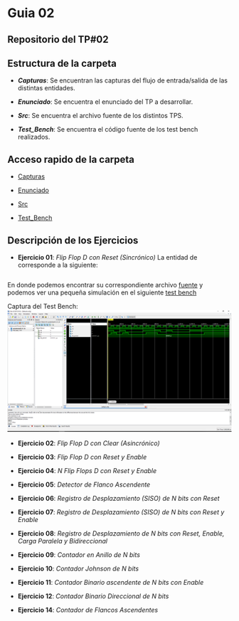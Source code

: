 # Guia 02

## Repositorio del TP#02

## Estructura de la carpeta

* ***Capturas***: Se encuentran las capturas del flujo de entrada/salida de las distintas entidades.

* ***Enunciado***: Se encuentra el enunciado del TP a desarrollar.

* ***Src***: Se encuentra el archivo fuente de los distintos TPS.

* ***Test_Bench***: Se encuentra el código fuente de los test bench realizados.

## Acceso rapido de la carpeta

* [Capturas](/guia02/capturas/)

* [Enunciado](/guia02/enunciado/guiaDeClase02.pdf)

* [Src](/guia02/src/)

* [Test_Bench](/guia02/test_bench/)

## Descripción de los Ejercicios

* **Ejercicio 01**: *Flip Flop D con Reset (Sincrónico)*
La entidad de corresponde a la siguiente: 

```vhdl
```

En donde podemos encontrar su correspondiente archivo [fuente](/guia02/src/guiaDeClase02_01.vhd) y podemos ver una pequeña simulación en el siguiente [test bench](/guia02/test_bench/guiaDeClase02_01_tb.vhd)

Captura del Test Bench:
![alt text](https://github.com/nicoriostaurasi/TD1_UTN_FRBA/blob/master/guia02/capturas/screenGuiaDeClase02_01.PNG?raw=true "Logo Title Text 1")

* **Ejercicio 02**: *Flip Flop D con Clear (Asincrónico)*

* **Ejercicio 03**: *Flip Flop D con Reset y Enable*

* **Ejercicio 04**: *N Flip Flops D con Reset y Enable*

* **Ejercicio 05**: *Detector de Flanco Ascendente*

* **Ejercicio 06**: *Registro de Desplazamiento (SISO) de N bits con Reset*

* **Ejercicio 07**: *Registro de Desplazamiento (SISO) de N bits con Reset y Enable*

* **Ejercicio 08**: *Registro de Desplazamiento de N bits con Reset, Enable, Carga Paralela y Bidireccional*

* **Ejercicio 09**: *Contador en Anillo de N bits*

* **Ejercicio 10**: *Contador Johnson de N bits*

* **Ejercicio 11**: *Contador Binario ascendente de N bits con Enable*

* **Ejercicio 12**: *Contador Binario Direccional de N bits*

* **Ejercicio 14**: *Contador de Flancos Ascendentes*

